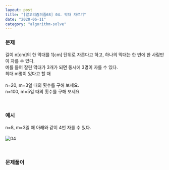 ```yaml
---
layout: post
title: "[알고리즘퍼즐68] 04. 막대 자르기"
date: "2020-06-11"
category: "algorithm-solve"
---
```


### 문제
길이 n[cm]의 한 막대를 1[cm] 단위로 자른다고 하고, 하나의 막대는 한 번에 한 사람만이 자를 수 있다.<br>
예를 들어 잘린 막대가 3개가 되면 동시에 3명이 자를 수 있다.<br>
최대 m명이 있다고 할 때<br><br>
n=20, m=3일 때의 횟수를 구해 보세요.<br>
n=100, m=5일 때의 횟수를 구해 보세요

<br>

### 예시

n=8, m=3일 때 아래와 같이 4번 자를 수 있다.<br><br>
![04](/imgs/algorithm-solve/puzzle68_04.png)

<br>

### 문제풀이
```java

```

